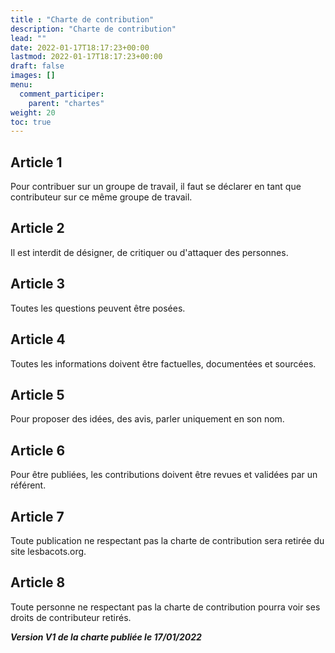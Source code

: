 ```yaml
---
title : "Charte de contribution"
description: "Charte de contribution"
lead: ""
date: 2022-01-17T18:17:23+00:00
lastmod: 2022-01-17T18:17:23+00:00
draft: false
images: []
menu:
  comment_participer:
    parent: "chartes"
weight: 20
toc: true
---
```


## Article 1

Pour contribuer sur un groupe de travail, il faut se déclarer en tant que contributeur sur ce même groupe de travail.

## Article 2

Il est interdit de désigner, de critiquer ou d'attaquer des personnes.

## Article 3

Toutes les questions peuvent être posées.

## Article 4

Toutes les informations doivent être factuelles, documentées et sourcées.

## Article 5

Pour proposer des idées, des avis, parler uniquement en son nom.

## Article 6

Pour être publiées, les contributions doivent être revues et validées par un référent.

## Article 7

Toute publication ne respectant pas la charte de contribution sera retirée du site lesbacots.org.

## Article 8

Toute personne ne respectant pas la charte de contribution pourra voir ses droits de contributeur retirés.

***Version V1 de la charte publiée le 17/01/2022***
